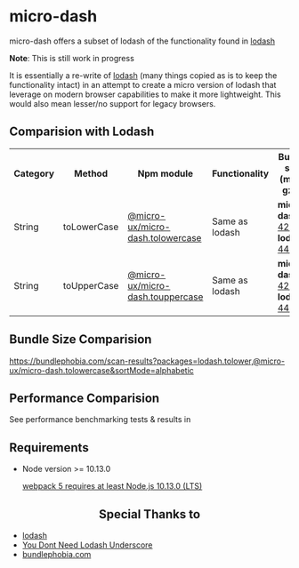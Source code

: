 # micro-dash

micro-dash offers a subset of lodash of the functionality found in [lodash](https://github.com/lodash/lodash) 

**Note**: This is still work in progress

It is essentially a re-write of [lodash](https://github.com/lodash/lodash) (many things copied as is to keep the functionality intact) in an attempt to create a micro version of lodash that leverage on modern browser capabilities to make it more lightweight. This would also mean lesser/no support for legacy browsers.

## Comparision with Lodash
<table>
  <tr>
    <th>Category</th>
    <th>Method</th>
    <th>Npm module</th>
    <th>Functionality</th>
    <th>Bundle size (min + gzip)</th>
    <th>Performance</th>
  </tr>
  <tr>
    <td>String</td>
    <td>toLowerCase</td>
    <td>
      <a href="https://www.npmjs.com/package/@micro-ux/micro-dash.tolowercase" target="_blank">@micro-ux/micro-dash.tolowercase</a>
    </td>
    <td>Same as lodash</td>
    <td>
      <b>micro-dash</b>: <a href="https://bundlephobia.com/result?p=@micro-ux/micro-dash.tolowercase" target="_blank">426B</a><br />
      <b>lodash</b>: <a href="https://bundlephobia.com/result?p=lodash.tolower" target="_blank">447B</a>
    </td>
    <td>
      <a href="https://github.com/micro-ux/micro-dash-performance" target="_blank">Performance Benchmarking Tests</a>
    </td>
  </tr>
  <tr>
    <td>String</td>
    <td>toUpperCase</td>
    <td>
      <a href="https://www.npmjs.com/package/@micro-ux/micro-dash.touppercase" target="_blank">@micro-ux/micro-dash.touppercase</a>
    </td>
    <td>Same as lodash</td>
    <td>
      <b>micro-dash</b>: <a href="https://bundlephobia.com/result?p=@micro-ux/micro-dash.touppercase" target="_blank">426B</a><br />
      <b>lodash</b>: <a href="https://bundlephobia.com/result?p=lodash.toupper" target="_blank">440B</a>
    </td>
    <td>
      <a href="https://github.com/micro-ux/micro-dash-performance" target="_blank">Performance Benchmarking Tests</a>
    </td>
  </tr>
</table>

## Bundle Size Comparision
https://bundlephobia.com/scan-results?packages=lodash.tolower,@micro-ux/micro-dash.tolowercase&sortMode=alphabetic

## Performance Comparision
See performance benchmarking tests & results in 

## Requirements

- Node version >= 10.13.0

  [webpack 5 requires at least Node.js 10.13.0 (LTS)](https://github.com/webpack/webpack/blob/v5.0.0/package.json#L106-L108)

<h2 align="center">Special Thanks to</h2>

- [lodash](https://github.com/lodash/lodash)
- [You Dont Need Lodash Underscore](https://github.com/you-dont-need/You-Dont-Need-Lodash-Underscore)
- [bundlephobia.com](https://bundlephobia.com)
